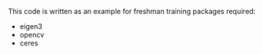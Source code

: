 This code is written as an example for freshman training
packages required:
- eigen3
- opencv
- ceres